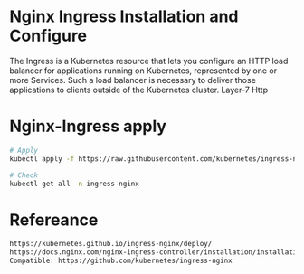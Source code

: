 # Nginx Ingress Installation and Configure

The Ingress is a Kubernetes resource that lets you configure an HTTP load balancer for applications running on Kubernetes, represented by one or more Services. 
Such a load balancer is necessary to deliver those applications to clients outside of the Kubernetes cluster.
Layer-7 Http


# Nginx-Ingress apply
``` bash
# Apply
kubectl apply -f https://raw.githubusercontent.com/kubernetes/ingress-nginx/controller-v1.7.1/deploy/static/provider/cloud/deploy.yaml 

# Check
kubectl get all -n ingress-nginx

```



# Refereance
``` bash
https://kubernetes.github.io/ingress-nginx/deploy/
https://docs.nginx.com/nginx-ingress-controller/installation/installation-with-manifests/
Compatible: https://github.com/kubernetes/ingress-nginx


```
